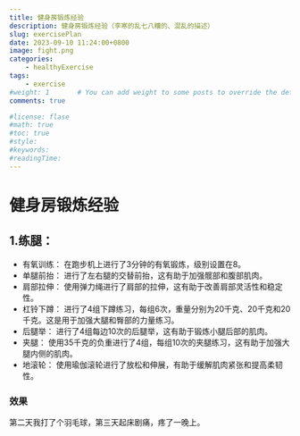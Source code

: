 ```yaml
---
title: 健身房锻炼经验
description: 健身房锻炼经验（李寒的乱七八糟的、混乱的描述）
slug: exercisePlan
date: 2023-09-10 11:24:00+0800
image: fight.png
categories:
    - healthyExercise
tags:
    - exercise   
#weight: 1       # You can add weight to some posts to override the default sorting (date descending)
comments: true

#license: flase
#math: true
#toc: true
#style: 
#keywords:
#readingTime:
---
```


# 健身房锻炼经验

## 1.练腿：

- 有氧训练：
在跑步机上进行了3分钟的有氧锻炼，级别设置在8。
- 单腿前抬：
进行了左右腿的交替前抬，这有助于加强髋部和腹部肌肉。
- 肩部拉伸：
使用弹力绳进行了肩部的拉伸，这有助于改善肩部灵活性和稳定性。
- 杠铃下蹲：
进行了4组下蹲练习，每组6次，重量分别为20千克、20千克和20千克。这是用于加强大腿和臀部的力量练习。
- 后腿举：
进行了4组每边10次的后腿举，这有助于锻炼小腿后部的肌肉。
- 夹腿：
使用35千克的负重进行了4组，每组10次的夹腿练习，这有助于加强大腿内侧的肌肉。
- 地滚轮：
使用瑜伽滚轮进行了放松和伸展，有助于缓解肌肉紧张和提高柔韧性。

### 效果
第二天我打了个羽毛球，第三天起床剧痛，疼了一晚上。


